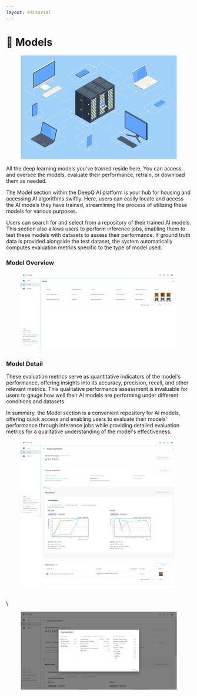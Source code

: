 ```yaml
---
layout: editorial
---
```


# 🧠 Models

<figure><img src="../../.gitbook/assets/shutterstock_1881688810.jpg" alt=""><figcaption></figcaption></figure>

All the deep learning models you've trained reside here. You can access and oversee the models, evaluate their performance, retrain, or download them as needed.

The Model section within the DeepQ AI platform is your hub for housing and accessing AI algorithms swiftly. Here, users can easily locate and access the AI models they have trained, streamlining the process of utilizing these models for various purposes.

Users can search for and select from a repository of their trained AI models. This section also allows users to perform inference jobs, enabling them to test these models with datasets to assess their performance. If ground truth data is provided alongside the test dataset, the system automatically computes evaluation metrics specific to the type of model used.

### Model Overview

<figure><img src="../../.gitbook/assets/AI_Training_Model_Overview_Example_1.png" alt=""><figcaption></figcaption></figure>

### Model Detail



These evaluation metrics serve as quantitative indicators of the model's performance, offering insights into its accuracy, precision, recall, and other relevant metrics. This qualitative performance assessment is invaluable for users to gauge how well their AI models are performing under different conditions and datasets.

In summary, the Model section is a convenient repository for AI models, offering quick access and enabling users to evaluate their models' performance through inference jobs while providing detailed evaluation metrics for a qualitative understanding of the model's effectiveness.

<figure><img src="../../.gitbook/assets/AI_Training_Model_Detail_1.png" alt=""><figcaption></figcaption></figure>

\
\


<figure><img src="../../.gitbook/assets/AI_Training_Model_Detail_2.png" alt=""><figcaption></figcaption></figure>
